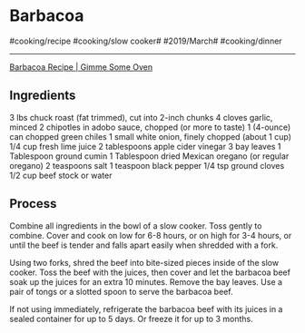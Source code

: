 # Barbacoa
#cooking/recipe #cooking/slow cooker# #2019/March# #cooking/dinner
- - - -
[Barbacoa Recipe | Gimme Some Oven](http://www.gimmesomeoven.com/barbacoa-recipe/)

## Ingredients
3 lbs chuck roast (fat trimmed), cut into 2-inch chunks
4 cloves garlic, minced
2 chipotles in adobo sauce, chopped (or more to taste)
1 (4-ounce) can chopped green chiles
1 small white onion, finely chopped (about 1 cup)
1/4 cup fresh lime juice
2 tablespoons apple cider vinegar
3 bay leaves
1 Tablespoon ground cumin
1 Tablespoon dried Mexican oregano (or regular oregano)
2 teaspoons salt
1 teaspoon black pepper
1/4 tsp ground cloves
1/2 cup beef stock or water

## Process
Combine all ingredients in the bowl of a slow cooker. Toss gently to combine. Cover and cook on low for 6-8 hours, or on high for 3-4 hours, or until the beef is tender and falls apart easily when shredded with a fork.

Using two forks, shred the beef into bite-sized pieces inside of the slow cooker. Toss the beef with the juices, then cover and let the barbacoa beef soak up the juices for an extra 10 minutes. Remove the bay leaves. Use a pair of tongs or a slotted spoon to serve the barbacoa beef.

If not using immediately, refrigerate the barbacoa beef with its juices in a sealed container for up to 5 days. Or freeze it for up to 3 months.

